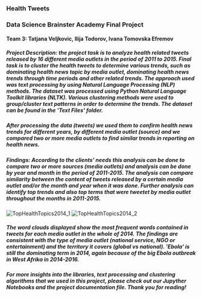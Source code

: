 ### Health Tweets
### Data Science Brainster Academy Final Project
#### Team 3: Tatjana Veljkovic, Ilija Todorov, Ivana Tomovska Efremov
##### Project Description: the project task is to analyze health related tweets released by 16 different media outlets in the period of 2011 to 2015. Final task is to cluster the health tweets to determine various trends, such as dominating health news topic by media outlet, dominating health news trends through time periods and other related trends. The approach used was text processing by using Natural Language Processing (NLP) methods. The dataset was processed using Python Natural Language Toolkit libraries (NLTK). Various clustering methods were used to group/cluster text patterns in order to determine the trends. The dataset can be found in the 'Text Files' folder. 

##### After processing the data (tweets) we used them to confirm health news trends for different years, by different media outlet (source) and we compared two or more media outlets to find similar trends in reporting on health news. 

##### Findings: According to the clients' needs this analysis can be done to compare two or more sources (media outlets) and analysis can be done by year and month in the period of 2011-2015. The analysis can compare similarity between the content of tweets released by a certain media outlet and/or the month and year when it was done. Further analysis can identify top trends and also top terms that were tweetet by media outlet throughout the months in 2011-2015. 


![TopHealthTopics2014_1](https://user-images.githubusercontent.com/100567867/204260311-cba9f72f-a485-4771-a069-7900ba6e9b30.png)
![TopHealthTopics2014_2](https://user-images.githubusercontent.com/100567867/204260329-827d0d05-0f66-44c5-b925-f53f555a9891.png)

##### The word clouds displayed show the most frequent words contained in tweets for each media outlet in the whole of 2014. The findings are consistent with the type of media outlet (national service, NGO or entertainment) and the territory it covers (global vs national). 'Ebola' is still the dominating term in 2014, again because of the big Ebola outbreak in West Afrika in 2014-2016.  

##### For more insights into the libraries, text processing and clustering algorithms that we used in this project, please check out our Jupyther Notebooks and the project documentation file. Thank you for reading! 
